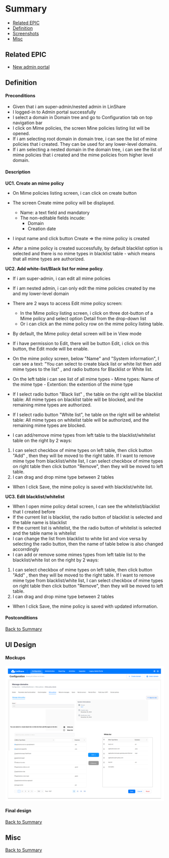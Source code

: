 # Summary

* [Related EPIC](#related-epic)
* [Definition](#definition)
* [Screenshots](#screenshots)
* [Misc](#misc)

## Related EPIC

* [New admin portal](./README.md)

## Definition

#### Preconditions

- Given that i am super-admin/nested admin in LinShare 
- I logged-in to Admin portal successfully
- I select a domain in Domain tree and go to Configuration tab on top navigation bar
- I click on Mime policies, the screen Mine policies listing list will be opened.
- If i am selecting root domain in domain tree, i can see the list of mime policies that i created. They can be used for any lower-level domains.
- If i am selecting a nested domain in the domain tree, i can see the list of mime policies that i created and the mime policies from higher level domain. 

#### Description

**UC1. Create an mime policy**
- On Mime policies listing screen, i can click on create button 
- The screen Create mime policy will be displayed.

   - Name: a text field and mandatory
   - The non-editable fields incude:
      - Domain
      - Creation date
- I input name and click button Create => the mime policy is created 
- After a mime policy is created successfully, by default blacklist option is selected and there is no mime types in blacklist table - which means that all mime types are authorized. 


**UC2. Add white-list/Black list for mime policy**.

- If i am super-admin, i can edit all mime policies
- If i am nested admin, i can only edit the mime policies created by me and my lower-level domain
- There are 2 ways to access Edit mime policy screen:
   - In the Mime policy listing screen, i click on three dot-button of a Mime policy and select option Detail from the drop-down list
   - Or i can click an the  mime policy row on the mime policy listing table. 
- By default, the Mime policy detail screen will be in View mode
- If i have permission to Edit, there will be button Edit, i click on this button, the Edit mode will be enable. 

- On the mime policy screen, below "Name" and "System information", I can see a text: "You can select to  create black list or white list then add mime types to the list" , and radio buttons for Blacklist or White list. 

- On the left table i can see list of all mime types 
      - Mime types: Name of the mime type
      - Extention: the extention of the mime type

- If I select radio button "Black list" , the table on the right will be blacklist table: All mime types on blacklist table will be blocked, and the remaining mime types are authorized.
- If I select radio button "White list", he table on the right will be whitelist table: All mime types on whitelist table will be authorized, and the remaining mime types are blocked.


- I can add/remove mime types from left table to the blacklist/whitelist table on the right by 2 ways:

1. I can select checkbox of mime types on left table, then click button "Add" , then they will be moved to the right table. If I want to remove mime type from blacklist/white list, I can select checkbox of mime types on right table then click button "Remove", then they will be moved to left table. 
2. I can drag and drop mime type between 2 tables 

- When I click Save, the mime policy is saved with blacklist/white list. 

**UC3. Edit blacklist/whitelist**

- When I open mime policy detail screen, I can see the whitelist/blacklist that I created before
- If the current list is blacklist, the radio button of blacklist is selected and the table name is blacklist 
- If the current list is whitelist, the the radio button of whitelist is selected and the table name is whitelist 
- I can change the list from blacklist to white list and vice versa by selecting the radio button, then the name of table below is also changed accorrdingly
- I can add or remove some mimes types from left table list to the blacklist/white list on the right by 2 ways:

1. I can select checkbox of mime types on left table, then click button "Add" , then they will be moved to the right table. If I want to remove mime type from blacklist/white list, I can select checkbox of mime types on right table then click button "Remove", then they will be moved to left table. 
2. I can drag and drop mime type between 2 tables 

- When I click Save, the mime policy is saved with updated information. 


#### Postconditions


[Back to Summary](#summary)

## UI Design

#### Mockups

![story639](./mockups/639.png)


#### Final design

[Back to Summary](#summary)
## Misc

[Back to Summary](#summary)

